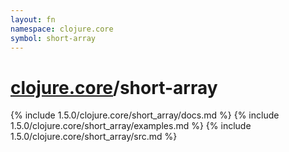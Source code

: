 ```yaml
---
layout: fn
namespace: clojure.core
symbol: short-array
---
```


# [clojure.core](../)/short-array

{% include 1.5.0/clojure.core/short_array/docs.md %}
{% include 1.5.0/clojure.core/short_array/examples.md %}
{% include 1.5.0/clojure.core/short_array/src.md %}

